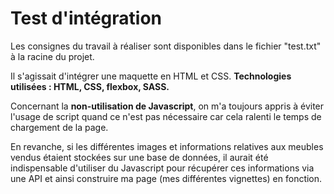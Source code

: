 <h1> Test d'intégration </h1>

Les consignes du travail à réaliser sont disponibles dans le fichier "test.txt" à la racine du projet.

Il s'agissait d'intégrer une maquette en HTML et CSS.
**Technologies utilisées : HTML, CSS, flexbox, SASS.**

Concernant la **non-utilisation de Javascript**, on m'a toujours appris à éviter l'usage de script quand ce n'est pas nécessaire car cela ralenti le temps de chargement de la page. 

En revanche, si les différentes images et informations relatives aux meubles vendus étaient stockées sur une base de données, il aurait été indispensable d'utiliser du Javascript
pour récupérer ces informations via une API et ainsi construire ma page (mes différentes vignettes) en fonction.

